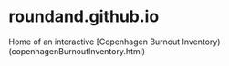 # roundand.github.io
Home of an interactive [Copenhagen Burnout Inventory)(copenhagenBurnoutInventory.html)
